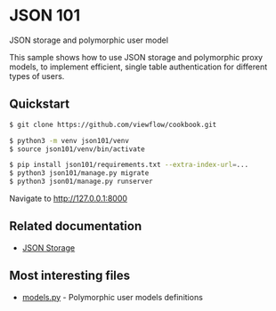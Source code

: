# JSON 101

JSON storage and polymorphic user model

This sample shows how to use JSON storage and polymorphic proxy models, to implement efficient, single table authentication for different types of users.

## Quickstart

```bash
$ git clone https://github.com/viewflow/cookbook.git

$ python3 -m venv json101/venv
$ source json101/venv/bin/activate

$ pip install json101/requirements.txt --extra-index-url=...
$ python3 json101/manage.py migrate
$ python3 json01/manage.py runserver
```

Navigate to http://127.0.0.1:8000

## Related documentation
- [JSON Storage](https://docs.viewflow.io/orm/json_storage.html)

## Most interesting files
- [models.py](./users/models.py) - Polymorphic user models definitions
